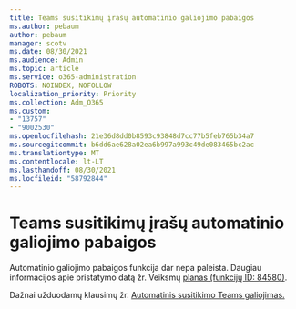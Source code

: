 ```yaml
---
title: Teams susitikimų įrašų automatinio galiojimo pabaigos
ms.author: pebaum
author: pebaum
manager: scotv
ms.date: 08/30/2021
ms.audience: Admin
ms.topic: article
ms.service: o365-administration
ROBOTS: NOINDEX, NOFOLLOW
localization_priority: Priority
ms.collection: Adm_O365
ms.custom:
- "13757"
- "9002530"
ms.openlocfilehash: 21e36d8dd0b8593c93848d7cc77b5feb765b34a7
ms.sourcegitcommit: b6dd6ae628a02ea6b997a993c49de083465bc2ac
ms.translationtype: MT
ms.contentlocale: lt-LT
ms.lasthandoff: 08/30/2021
ms.locfileid: "58792844"
---
```

# <a name="teams-meeting-recordings-auto-expiration"></a>Teams susitikimų įrašų automatinio galiojimo pabaigos

Automatinio galiojimo pabaigos funkcija dar nepa paleista. Daugiau informacijos apie pristatymo datą žr. Veiksmų [planas (funkcijų ID: 84580)](https://www.microsoft.com/microsoft-365/roadmap?searchterms=82057&filters=&searchterms=84580).

Dažnai užduodamų klausimų žr. [Automatinis susitikimo Teams galiojimas.](https://docs.microsoft.com/microsoftteams/cloud-recording#auto-expiration)
